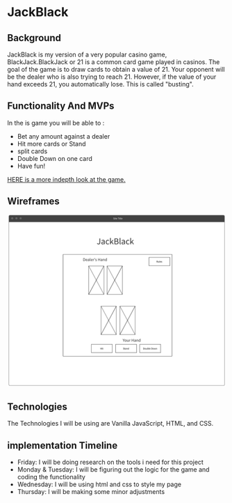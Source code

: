 <h1>JackBlack</h1>
<h2>Background</h2>
    <p>
    JackBlack is my version of a very popular casino game, BlackJack.BlackJack or 21 is a 
    common card game played in casinos. The goal of the game is to draw cards to obtain a 
    value of 21. Your opponent will be the dealer who is also trying to reach
    21. However, if the value of your hand exceeds 21, you automatically lose. This is called 
    "busting".
    </p>

<h2>
Functionality And MVPs
</h2>
    <p>In the is game you will be able to :</p>
    <ul>
        <li> Bet any amount against a dealer</li>
        <li> Hit more cards or Stand</li>
        <li> split cards</li>
        <li> Double Down on one card</li>
        <li> Have fun! </li>
    </ul>
    <a href="https://bicyclecards.com/how-to-play/blackjack/"> HERE is a more indepth look at the game.</a>

<h2>
Wireframes
</h2>
    <img src="wireframe.png" alt="wireframe">
<h2>
Technologies
</h2>
    <p>
    The Technologies I will be using are Vanilla JavaScript, HTML, and CSS.
    </p>
<h2>
implementation Timeline
</h2>
    <ul>
        <li>Friday: I will be doing research on the tools i need for this project</li>
        <li>Monday & Tuesday: I will be figuring out the logic for the game and coding the functionality</li>
        <li>Wednesday: I will be using html and css to style my page </li>
        <li>Thursday: I will be making some minor adjustments</li>
    </ul>



